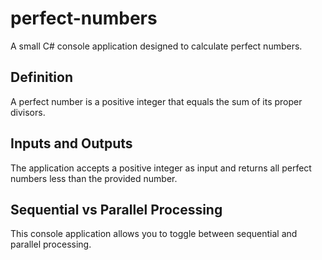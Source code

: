 # perfect-numbers
A small C# console application designed to calculate perfect numbers.

## Definition
A perfect number is a positive integer that equals the sum of its proper divisors.

## Inputs and Outputs
The application accepts a positive integer as input and returns all perfect numbers less than the provided number.

## Sequential vs Parallel Processing
This console application allows you to toggle between sequential and parallel processing.